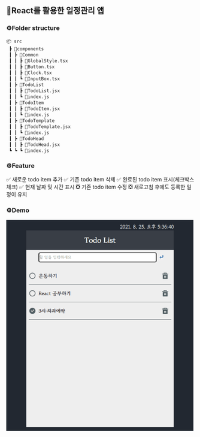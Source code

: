 ## 🔖React를 활용한 일정관리 앱

### ⚙️Folder structure

```
📦 src
 ┣ 📂components
 ┃ ┣ 📂Common
 ┃ ┃ ┣ 📜GlobalStyle.tsx
 ┃ ┃ ┣ 📜Button.tsx
 ┃ ┃ ┣ 📜Clock.tsx
 ┃ ┃ ┗ 📜InputBox.tsx
 ┃ ┣ 📂TodoList
 ┃ ┃ ┣ 📜TodoList.jsx
 ┃ ┃ ┗ 📜index.js
 ┃ ┣ 📂TodoItem
 ┃ ┃ ┣ 📜TodoItem.jsx
 ┃ ┃ ┗ 📜index.js
 ┃ ┣ 📂TodoTemplate
 ┃ ┃ ┣ 📜TodoTemplate.jsx
 ┃ ┃ ┗ 📜index.js
 ┃ ┣ 📂TodoHead
 ┃ ┃ ┣ 📜TodoHead.jsx
 ┗ ┗ ┗ 📜index.js
 ```

### ⚙️Feature
✅ 새로운 todo item 추가
✅ 기존 todo item 삭제
✅ 완료된 todo item 표시(체크박스 체크)
✅ 현재 날짜 및 시간 표시
❎ 기존 todo item 수정
❎ 새로고침 후에도 등록한 일정이 유지

### ⚙️Demo

<img src="https://github.com/yurim22/react-todo-list/blob/main/todo-list.gif" alt="demo-gif" width='500px'/>

